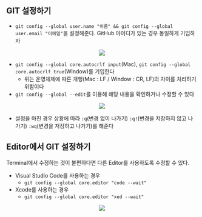 ## GIT 설정하기
- `git config --global user.name "이름" && git config --global user.email "이메일"`을 설정해준다. GitHub 아이디가 있는 경우 동일하게 기입하자
<p align = "center"><img src = "https://github.com/sustainable-git/GIT/blob/main/imageFiles/03-window-git-user.jpg?raw=true"/></p>

- `git config --global core.autocrlf input`(Mac), `git config --global core.autocrlf true`(Window)를 기입한다
  - 위는 운영체제에 따른 개행(Mac : LF / Window : CR, LF)의 차이를 처리하기 위함이다
- `git config --global --edit`를 이용해 해당 내용을 확인하거나 수정할 수 있다
<p align = "center"><img src = "https://github.com/sustainable-git/GIT/blob/main/imageFiles/04-window-git-global.jpg?raw=true"/></p>

- 설정을 마친 경우 상황에 따라 `:q`(변경 없이 나가기) `:q!`(변경을 저장하지 않고 나가기) `:wq`(변경을 저장하고 나가기)를 해준다

## Editor에서 GIT 설정하기
Terminal에서 수정하는 것이 불편하다면 다른 Editor를 사용하도록 수정할 수 있다.
- Visual Studio Code를 사용하는 경우
  - `git config --global core.editor "code --wait"`
- Xcode를 사용하는 경우
  - `git config --global core.editor "xed --wait"`
<p align = "center"><img src = "https://github.com/sustainable-git/GIT/blob/main/imageFiles/05-window-editor.jpg?raw=true"/></p>
